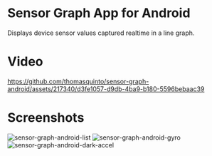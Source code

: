 # Sensor Graph App for Android
Displays device sensor values captured realtime in a line graph.
# Video
https://github.com/thomasquinto/sensor-graph-android/assets/217340/d3fe1057-d9db-4ba9-b180-5596bebaac39
# Screenshots
![sensor-graph-android-list](https://github.com/thomasquinto/sensor-graph-android/assets/217340/a20abd6a-daba-4134-b5e8-de869b5fade4)
![sensor-graph-android-gyro](https://github.com/thomasquinto/sensor-graph-android/assets/217340/ccfad545-0b3f-4747-bb24-501145251465)
![sensor-graph-android-dark-accel](https://github.com/thomasquinto/sensor-graph-android/assets/217340/1606b2d4-e7a1-4cb7-b27e-2d6f5cc1335d)

